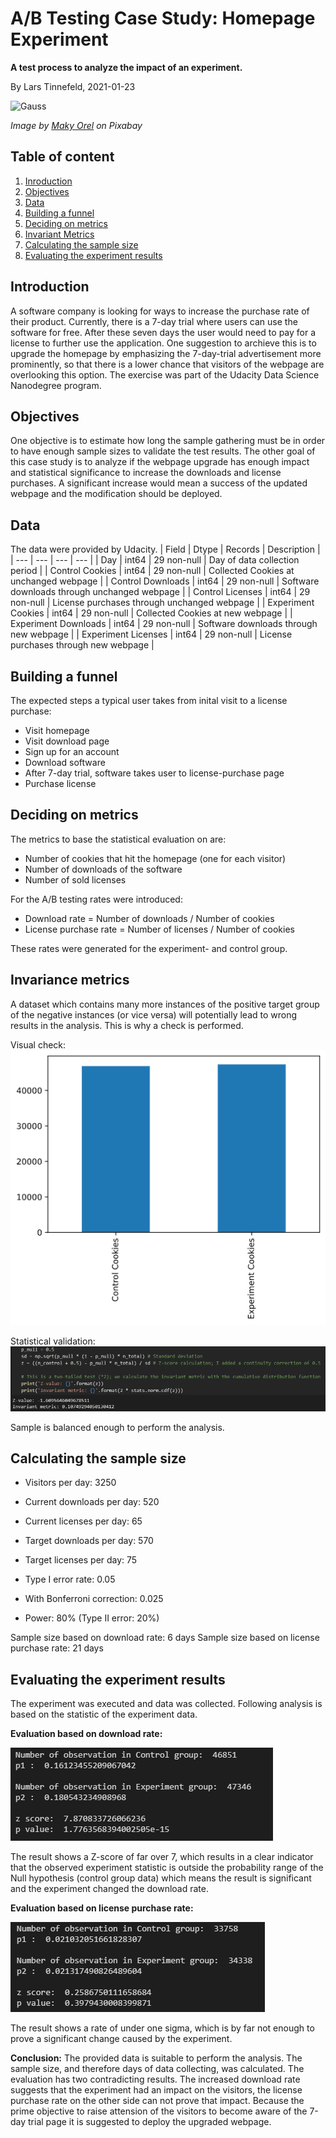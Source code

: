 # A/B Testing Case Study: Homepage Experiment
**A test process to analyze the impact of an experiment.**

By Lars Tinnefeld, 2021-01-23

![Gauss](https://cdn.pixabay.com/photo/2020/04/11/10/05/chart-5029714_960_720.png)

*Image by [Maky Orel](https://pixabay.com/users/maky_orel-436253/) on Pixabay*

## Table of content
1. [Inroduction](#business_understanding)
2. [Objectives](#objectives)
3. [Data](#data)
4. [Building a funnel](#funnel)
6. [Deciding on metrics](#metrics)
7. [Invariant Metrics](#invariance)
8. [Calculating the sample size](#sizing)
9. [Evaluating the experiment results](#evaluation)

## Introduction <a name="business_understanding"></a>
A software company is looking for ways to increase the purchase rate of their product. Currently, there is a 7-day trial where users can use the software for free. After these seven days the user would need to pay for a license to further use the application. One suggestion to archieve this is to upgrade the homepage by emphasizing the 7-day-trial advertisement more prominently, so that there is a lower chance that visitors of the webpage are overlooking this option. The exercise was part of the Udacity Data Science Nanodegree program.

## Objectives <a name="objectives"></a>
One objective is to estimate how long the sample gathering must be in order to have enough sample sizes to validate the test results. The other goal of this case study is to analyze if the webpage upgrade has enough impact and statistical significance to increase the downloads and license purchases. A significant increase would mean a success of the updated webpage and the modification should be deployed.

## Data <a name="data"></a>
The data were provided by Udacity.
| Field | Dtype | Records | Description |
| --- | --- | --- | --- |
| Day | int64 | 29 non-null | Day of data collection period |
| Control Cookies | int64 | 29 non-null | Collected Cookies at unchanged webpage |
| Control Downloads	 | int64 | 29 non-null | Software downloads through unchanged webpage |
| Control Licenses	 | int64 | 29 non-null | License purchases through unchanged webpage |
| Experiment  Cookies | int64 | 29 non-null | Collected Cookies at new webpage |
| Experiment  Downloads	 | int64 | 29 non-null | Software downloads through new webpage |
| Experiment  Licenses	 | int64 | 29 non-null | License purchases through new webpage |

## Building a funnel <a name="funnel"></a>
The expected steps a typical user takes from inital visit to a license purchase:
- Visit homepage
- Visit download page
- Sign up for an account
- Download software
- After 7-day trial, software takes user to license-purchase page
- Purchase license

## Deciding on metrics <a name="metrics"></a>
The metrics to base the statistical evaluation on are:
- Number of cookies that hit the homepage (one for each visitor)
- Number of downloads of the software
- Number of sold licenses

For the A/B testing rates were introduced:
- Download rate = Number of downloads / Number of cookies
- License purchase rate = Number of licenses / Number of cookies

These rates were generated for the experiment- and control group.

## Invariance metrics <a name="invariance"></a>
A dataset which contains many more instances of the positive target group of the negative instances (or vice versa) will potentially lead to wrong results in the analysis. This is why a check is performed.

Visual check:
![Distribution_chart](https://github.com/LarsTinnefeld/Homepage_experiment_testing/blob/main/Dist_bar.png?raw=true)

Statistical validation:
![Invariant_metric](https://github.com/LarsTinnefeld/Homepage_experiment_testing/blob/main/Inv_metr_code.PNG?raw=true)

Sample is balanced enough to perform the analysis.

## Calculating the sample size <a name="sizing"></a>
- Visitors per day: 3250
- Current downloads per day: 520
- Current licenses per day: 65

- Target downloads per day: 570
- Target licenses per day: 75

- Type I error rate: 0.05
- With Bonferroni correction: 0.025
- Power: 80% (Type II error: 20%)

Sample size based on download rate: 6 days
Sample size based on license purchase rate: 21 days

## Evaluating the experiment results <a name="evaluation"></a>
The experiment was executed and data was collected.
Following analysis is based on the statistic of the experiment data.

**Evaluation based on download rate:**

![Download_rate](https://github.com/LarsTinnefeld/Homepage_experiment_testing/blob/main/Downl_sample.PNG?raw=true)

The result shows a Z-score of far over 7, which results in a clear indicator that the observed experiment statistic is outside the probability range of the Null hypothesis (control group data) which means the result is significant and the experiment changed the download rate.

**Evaluation based on license purchase rate:**

![License_rate](https://github.com/LarsTinnefeld/Homepage_experiment_testing/blob/main/License_sample.PNG?raw=true)

The result shows a rate of under one sigma, which is by far not enough to prove a significant change caused by the experiment.

**Conclusion:**
The provided data is suitable to perform the analysis. The sample size, and therefore days of data collecting, was calculated.
The evaluation has two contradicting results. The increased download rate suggests that the experiment had an impact on the visitors, the license purchase rate on the other side can not prove that impact. Because the prime objective to raise attension of the visitors to become aware of the 7-day trial page it is suggested to deploy the upgraded webpage.
